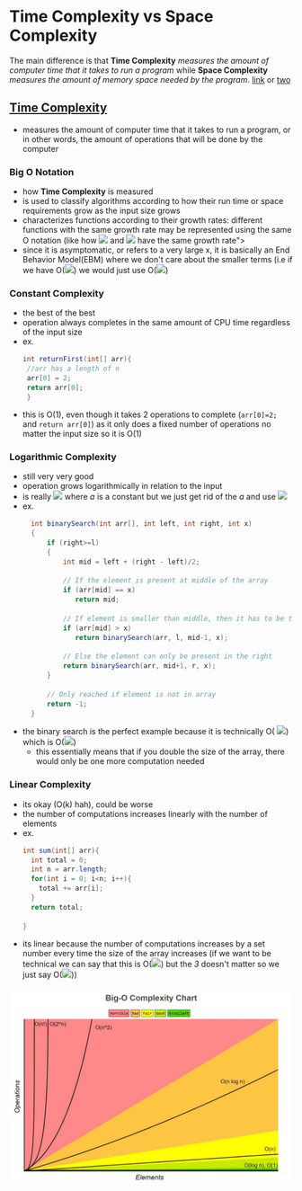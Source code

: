 # Time Complexity vs Space Complexity
The main difference is that **Time Complexity** *measures the amount of computer time that it takes to run a program* while **Space Complexity** *measures the amount of memory space needed by the program*. [link](https://courses.cs.northwestern.edu/311/html/space-complexity.html) or [two](https://www.studytonight.com/data-structures/space-complexity-of-algorithms)
## [Time Complexity](https://en.wikipedia.org/wiki/Time_complexity)
- measures the amount of computer time that it takes to run a program, or in other words, the amount of operations that will be done by the computer
### Big O Notation
- how **Time Complexity** is measured
- is used to classify algorithms according to how their run time or space requirements grow as the input size grows
- characterizes functions according to their growth rates: different functions with the same growth rate may be represented using the same O notation (like how <img src="https://render.githubusercontent.com/render/math?math=x^2"> and <img src="https://render.githubusercontent.com/render/math?math=\sqrt{x^4-1}"> have the same growth rate">
- since it is asymptomatic, or refers to a very large x, it is basically an End Behavior Model(EBM) where we don't care about the smaller terms (i.e if we have O(<img src="https://render.githubusercontent.com/render/math?math=n^2 %2B n">) we would just use O(<img src="https://render.githubusercontent.com/render/math?math=n^2">)
### Constant Complexity
- the best of the best
- operation always completes in the same amount of CPU time regardless of the input size
- ex. 
  ```java
  int returnFirst(int[] arr){
   //arr has a length of n
   arr[0] = 2;
   return arr[0];
   }
  ```
- this is O(1), even though it takes 2 operations to complete (```arr[0]=2;``` and ```return arr[0]```) as it only does a fixed number of operations no matter the input size so it is O(1)
### Logarithmic Complexity
- still very very good
- operation grows logarithmically in relation to the input
- is really <img src="https://render.githubusercontent.com/render/math?math=\log_{a}n"> where *a* is a constant but we just get rid of the *a* and use <img src="https://render.githubusercontent.com/render/math?math=\log{n}">
- ex.
  ```java
    int binarySearch(int arr[], int left, int right, int x)
    {
        if (right>=l)
        {
            int mid = left + (right - left)/2;
  
            // If the element is present at middle of the array
            if (arr[mid] == x)
               return mid;
  
            // If element is smaller than middle, then it has to be to the left
            if (arr[mid] > x)
               return binarySearch(arr, l, mid-1, x);
  
            // Else the element can only be present in the right
            return binarySearch(arr, mid+1, r, x);
        }
  
        // Only reached if element is not in array
        return -1;
    }
    ```
- the binary search is the perfect example because it is technically O( <img src="https://render.githubusercontent.com/render/math?math=\log_{2}n">) which is O(<img src="https://render.githubusercontent.com/render/math?math=\log{n}">)
  - this essentially means that if you double the size of the array, there would only be one more computation needed
### Linear Complexity
- its okay (O(k) hah), could be worse
- the number of computations increases linearly with the number of elements
- ex.
  ```java
  int sum(int[] arr){
    int total = 0;
    int n = arr.length;
    for(int i = 0; i<n; i++){
      total += arr[i];
    }
    return total;
  
  }
  ```
- its linear because the number of computations increases by a set number every time the size of the array increases (if we want to be technical we can say that this is O(<img src="https://render.githubusercontent.com/render/math?math=n %2B 3">) but the *3* doesn't matter so we just say O(<img src="https://render.githubusercontent.com/render/math?math=n">))








[<img align = "right" src="https://github.com/Snipexkillo/notes/blob/fbb9498c1ab5367331fb6c1868e70927b326e408/images/Know%20Thy%20Complexities.jpeg?raw=true" width="700"/>](https://github.com/Snipexkillo/notes/blob/fbb9498c1ab5367331fb6c1868e70927b326e408/images/Know%20Thy%20Complexities.jpeg?raw=true)

